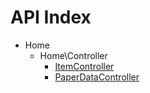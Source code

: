 API Index
=========

* Home
    * Home\Controller
        * [ItemController](Home-Controller-ItemController.md)
        * [PaperDataController](Home-Controller-PaperDataController.md)

